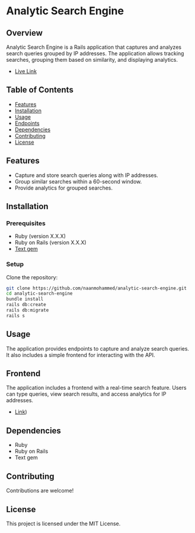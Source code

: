# Analytic Search Engine

## Overview

Analytic Search Engine is a Rails application that captures and analyzes search queries grouped by IP addresses. The application allows tracking searches, grouping them based on similarity, and displaying analytics.

- [Live Link](https://naanmohammed.github.io/analytic-search-engine-frontend/)

## Table of Contents

- [Features](#features)
- [Installation](#installation)
- [Usage](#usage)
- [Endpoints](#endpoints)
- [Dependencies](#dependencies)
- [Contributing](#contributing)
- [License](#license)

## Features

- Capture and store search queries along with IP addresses.
- Group similar searches within a 60-second window.
- Provide analytics for grouped searches.

## Installation

### Prerequisites

- Ruby (version X.X.X)
- Ruby on Rails (version X.X.X)
- [Text gem](https://github.com/threedaymonk/text)

### Setup

Clone the repository:

   ```bash
   git clone https://github.com/naanmohammed/analytic-search-engine.git
   cd analytic-search-engine
   bundle install
   rails db:create
   rails db:migrate
   rails s
   ```

## Usage

The application provides endpoints to capture and analyze search queries. It also includes a simple frontend for interacting with the API.


## Frontend

The application includes a frontend with a real-time search feature. Users can type queries, view search results, and access analytics for IP addresses.
- [Link](https://github.com/naanmohammed/analytic-search-engine-frontend))

## Dependencies

- Ruby
- Ruby on Rails
- Text gem

## Contributing

Contributions are welcome!

## License

This project is licensed under the MIT License.
